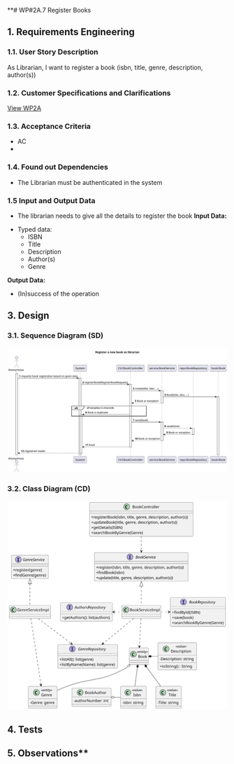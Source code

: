**# WP#2A.7 Register Books
## 1. Requirements Engineering
### 1.1. User Story Description


As Librarian, I want to register a book (isbn, title, genre, description, author(s))
### 1.2. Customer Specifications and Clarifications

[View WP2A](../Book.md/)

### 1.3. Acceptance Criteria
- AC
-
### 1.4. Found out Dependencies
- The Librarian must be authenticated in the system
### 1.5 Input and Output Data
- The librarian needs to give all the details to register the book
**Input Data:**
* Typed data:
    * ISBN
    * Title
    * Description
    * Author(s)
    * Genre

**Output Data:**

* (In)success of the operation

## 3. Design
### 3.1. Sequence Diagram (SD)
![SD](Ph1-7-SD-RegisterBooks.svg)
### 3.2. Class Diagram (CD)
![CD](../WP2A-Books-CD.svg)
## 4. Tests
## 5. Observations**
